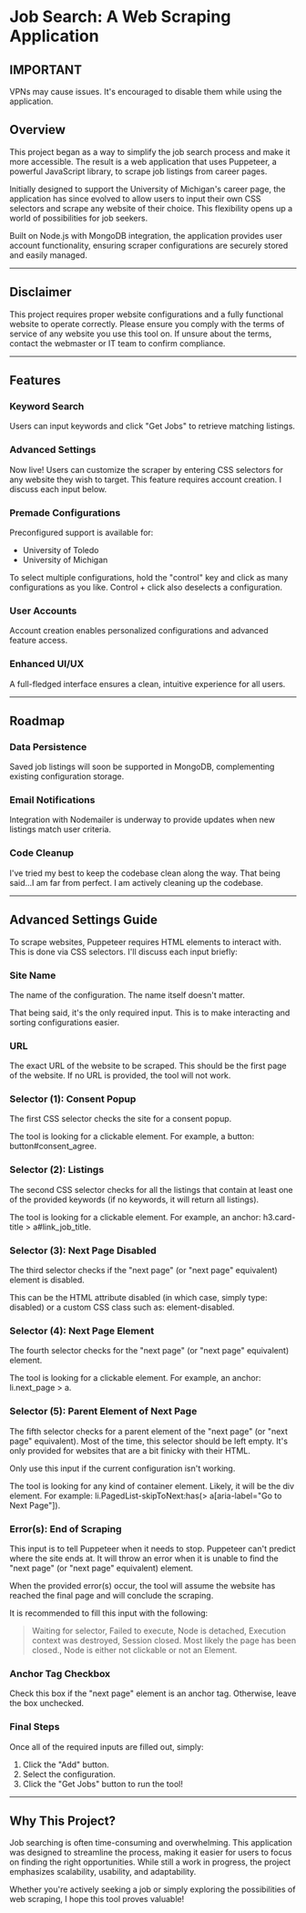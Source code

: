 # Job Search: A Web Scraping Application

## IMPORTANT

VPNs may cause issues. It's encouraged to disable them while using the application.

## Overview

This project began as a way to simplify the job search process and make it more accessible. The result is a web application that uses Puppeteer, a powerful JavaScript library, to scrape job listings from career pages.

Initially designed to support the University of Michigan's career page, the application has since evolved to allow users to input their own CSS selectors and scrape any website of their choice. This flexibility opens up a world of possibilities for job seekers.

Built on Node.js with MongoDB integration, the application provides user account functionality, ensuring scraper configurations are securely stored and easily managed.

---

## Disclaimer

This project requires proper website configurations and a fully functional website to operate correctly. Please ensure you comply with the terms of service of any website you use this tool on. If unsure about the terms, contact the webmaster or IT team to confirm compliance.

---

## Features

### Keyword Search

Users can input keywords and click "Get Jobs" to retrieve matching listings.

### Advanced Settings

Now live! Users can customize the scraper by entering CSS selectors for any website they wish to target. This feature requires account creation. I discuss each input below.

### Premade Configurations

Preconfigured support is available for:

- University of Toledo
- University of Michigan

To select multiple configurations, hold the "control" key and click as many configurations as you like. Control + click also deselects a configuration.

### User Accounts

Account creation enables personalized configurations and advanced feature access.

### Enhanced UI/UX

A full-fledged interface ensures a clean, intuitive experience for all users.

---

## Roadmap

### Data Persistence

Saved job listings will soon be supported in MongoDB, complementing existing configuration storage.

### Email Notifications

Integration with Nodemailer is underway to provide updates when new listings match user criteria.

### Code Cleanup

I've tried my best to keep the codebase clean along the way. That being said...I am far from perfect. I am actively cleaning up the codebase.

---

## Advanced Settings Guide

To scrape websites, Puppeteer requires HTML elements to interact with. This is done via CSS selectors. I'll discuss each input briefly:

### Site Name

The name of the configuration. The name itself doesn't matter.

That being said, it's the only required input. This is to make interacting and sorting configurations easier.

### URL

The exact URL of the website to be scraped. This should be the first page of the website. If no URL is provided, the tool will not work.

### Selector (1): Consent Popup

The first CSS selector checks the site for a consent popup.

The tool is looking for a clickable element. For example, a button: button#consent_agree.

### Selector (2): Listings

The second CSS selector checks for all the listings that contain at least one of the provided keywords (if no keywords, it will return all listings).

The tool is looking for a clickable element. For example, an anchor: h3.card-title > a#link_job_title.

### Selector (3): Next Page Disabled

The third selector checks if the "next page" (or "next page" equivalent) element is disabled.

This can be the HTML attribute disabled (in which case, simply type: disabled) or a custom CSS class such as: element-disabled.

### Selector (4): Next Page Element

The fourth selector checks for the "next page" (or "next page" equivalent) element.

The tool is looking for a clickable element. For example, an anchor: li.next_page > a.

### Selector (5): Parent Element of Next Page

The fifth selector checks for a parent element of the "next page" (or "next page" equivalent). Most of the time, this selector should be left empty. It's only provided for websites that are a bit finicky with their HTML.

Only use this input if the current configuration isn't working.

The tool is looking for any kind of container element. Likely, it will be the div element. For example: li.PagedList-skipToNext:has(> a[aria-label="Go to Next Page"]).

### Error(s): End of Scraping

This input is to tell Puppeteer when it needs to stop. Puppeteer can't predict where the site ends at. It will throw an error when it is unable to find the "next page" (or "next page" equivalent) element.

When the provided error(s) occur, the tool will assume the website has reached the final page and will conclude the scraping.

It is recommended to fill this input with the following:

> Waiting for selector, Failed to execute, Node is detached, Execution context was destroyed, Session closed. Most likely the page has been closed., Node is either not clickable or not an Element.

### Anchor Tag Checkbox

Check this box if the "next page" element is an anchor tag. Otherwise, leave the box unchecked.

### Final Steps

Once all of the required inputs are filled out, simply:

1. Click the "Add" button.
2. Select the configuration.
3. Click the "Get Jobs" button to run the tool!

---

## Why This Project?

Job searching is often time-consuming and overwhelming. This application was designed to streamline the process, making it easier for users to focus on finding the right opportunities. While still a work in progress, the project emphasizes scalability, usability, and adaptability.

Whether you're actively seeking a job or simply exploring the possibilities of web scraping, I hope this tool proves valuable!
